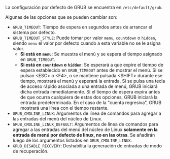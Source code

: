 La configuración por defecto de GRUB se encuentra en `/etc/default/grub`.

Algunas de las opciones que se pueden cambiar son:

- `GRUB_TIMEOUT`: Tiempo de espera en segundos antes de arrancar el sistema por defecto.
- `GRUB_TIMEOUT_STYLE`: Puede tomar por valor `menu`, `countdown` o `hidden`, siendo `menu` el valor por defecto cuando a esta variable no se le asigna valor.
	- **Si está en `menu`**: Se muestra el menú y se espera el tiempo asignado en `GRUB_TIMEOUT`.
	- **Si está en `countdown` o `hidden`**: Se esperará a que expire el tiempo de espera establecido en `GRUB_TIMEOUT` antes de mostrar el menú. Si se pulsan \<ESC> o \<F4>, o se mantiene pulsada \<SHIFT> durante ese tiempo, mostrará el menú y esperará la entrada. Si se pulsa una tecla de acceso rápido asociada a una entrada de menú, GRUB iniciará dicha entrada inmediatamente. Si el tiempo de espera expira antes de que ocurra cualquiera de estas dos opciones, GRUB iniciará la entrada predeterminada. En el caso de la "cuenta regresiva", GRUB mostrará una línea con el tiempo restante.
- `GRUB_CMDLINE_LINUX`: Argumentos de línea de comandos para agregar a las entradas del menú del núcleo de Linux.
- `GRUB_CMDLINE_LINUX_DEFAULT`: Argumentos de línea de comandos para agregar a las entradas del menú del núcleo de Linux **solamente en la entrada de menú por defecto de linux, no en las otras**. Se añadirán luego de los argumentos listados en `GRUB_CMDLINE_LINUX`.
- `GRUB_DISABLE_RECOVERY`: Deshabilita la generación de entradas de modo de recuperación.                                                                           